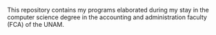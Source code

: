 This repository contains my programs elaborated during my stay in the computer science degree in the accounting and administration faculty (FCA) of the UNAM. 
